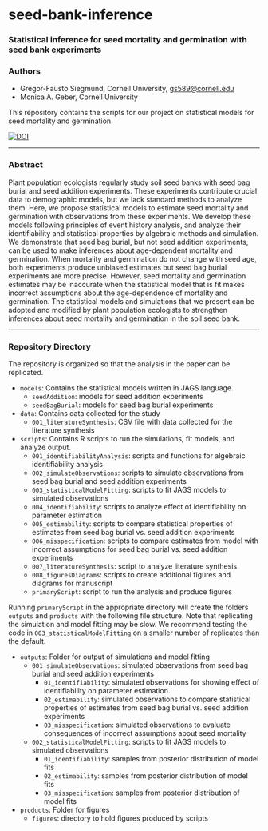 # seed-bank-inference

### Statistical inference for seed mortality and germination with seed bank experiments

### Authors

  - Gregor-Fausto Siegmund, Cornell University, <gs589@cornell.edu>
  - Monica A. Geber, Cornell University

  This repository contains the scripts for our project on statistical models for seed mortality and germination.

  [![DOI](https://zenodo.org/badge/436662955.svg)](https://zenodo.org/badge/latestdoi/436662955)

-----

### Abstract

Plant population ecologists regularly study soil seed banks with seed bag burial and seed addition experiments. These experiments contribute crucial data to demographic models, but we lack standard methods to analyze them. Here, we propose statistical models to estimate seed mortality and germination with observations from these experiments. We develop these models following principles of event history analysis, and analyze their identifiability and statistical properties by algebraic methods and simulation. We demonstrate that seed bag burial, but not seed addition experiments, can be used to make inferences about age-dependent mortality and germination. When mortality and germination do not change with seed age, both experiments produce unbiased estimates but seed bag burial experiments are more precise. However, seed mortality and germination estimates may be inaccurate when the statistical model that is fit makes incorrect assumptions about the age-dependence of mortality and germination. The statistical models and simulations that we present can be adopted and modified by plant population ecologists to strengthen inferences about seed mortality and germination in the soil seed bank.

-----

### Repository Directory

The repository is organized so that the analysis in the paper can be replicated.

- `models`: Contains the statistical models written in JAGS language.
    + `seedAddition`: models for seed addition experiments
    + `seedBagBurial`: models for seed bag burial experiments
- `data`: Contains data collected for the study
    + `001_literatureSynthesis`: CSV file with data collected for the literature synthesis
- `scripts`: Contains R scripts to run the simulations, fit models, and analyze output.
    + `001_identifiabilityAnalysis`: scripts and functions for algebraic identifiability analysis
    + `002_simulateObservations`: scripts to simulate observations from seed bag burial and seed addition experiments
    + `003_statisticalModelFitting`: scripts to fit JAGS models to simulated observations
    + `004_identifiability`: scripts to analyze effect of identifiability on parameter estimation
    + `005_estimability`: scripts to compare statistical properties of estimates from seed bag burial vs. seed addition experiments
    + `006_misspecification`: scripts to compare estimates from model with incorrect assumptions for seed bag burial vs. seed addition experiments
    + `007_literatureSynthesis`: script to analyze literature synthesis
    + `008_figuresDiagrams`: scripts to create additional figures and diagrams for manuscript
    + `primaryScript`: script to run the analysis and produce figures

Running `primaryScript` in the appropriate directory will create the folders `outputs` and `products` with the following file structure. Note that replicating the simulation and model fitting may be slow. We recommend testing the code in `003_statisticalModelFitting` on a smaller number of replicates than the default.

- `outputs`: Folder for output of simulations and model fitting
    + `001_simulateObservations`: simulated observations from seed bag burial  and seed addition experiments
        * `01_identifiability`: simulated observations for showing effect of identifiability on parameter estimation.         
        * `02_estimability`: simulated observations to compare statistical properties of estimates from seed bag burial vs. seed addition experiments
        * `03_misspecification`: simulated observations to evaluate consequences of incorrect assumptions about seed mortality
    + `002_statisticalModelFitting`: scripts to fit JAGS models to simulated observations
        * `01_identifiability`: samples from posterior distribution of model fits         
        * `02_estimability`: samples from posterior distribution of model fits
        * `03_misspecification`: samples from posterior distribution of model fits
- `products`: Folder for figures
    + `figures`: directory to hold figures produced by scripts      

